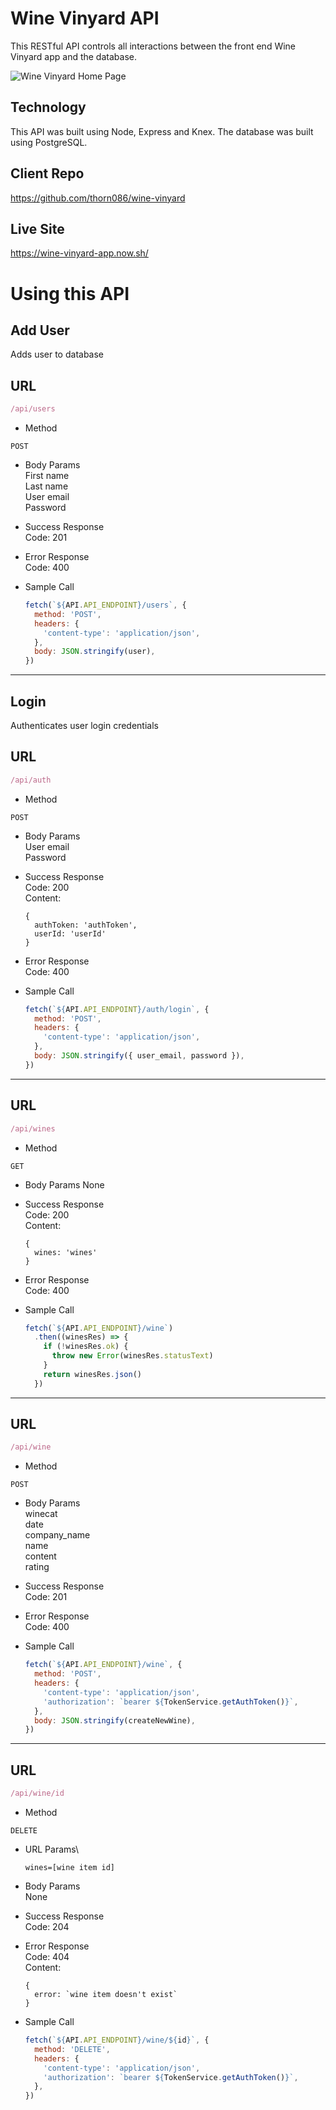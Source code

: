 # Wine Vinyard API

This RESTful API controls all interactions between the front end Wine Vinyard app and the database.

![Wine Vinyard Home Page]('./src/img/home.png)

## Technology

This API was built using Node, Express and Knex. The database was built using PostgreSQL.

## Client Repo

https://github.com/thorn086/wine-vinyard

## Live Site

https://wine-vinyard-app.now.sh/

# Using this API

## Add User
Adds user to database

## URL
```javascript
/api/users
```
* Method
```
POST
```
* Body Params\
  First name\
  Last name\
  User email\
  Password

* Success Response\
  Code: 201

* Error Response\
  Code: 400

* Sample Call
  ```javascript
  fetch(`${API.API_ENDPOINT}/users`, {
    method: 'POST',
    headers: {
      'content-type': 'application/json',
    },
    body: JSON.stringify(user),
  })
  ```

***

## Login
Authenticates user login credentials

## URL
```javascript
/api/auth
```
* Method
```
POST
```
* Body Params\
  User email\
  Password

* Success Response\
  Code: 200\
  Content:
  ```
  {
    authToken: 'authToken',
    userId: 'userId'
  }
  ```

* Error Response\
  Code: 400

* Sample Call
  ```javascript
  fetch(`${API.API_ENDPOINT}/auth/login`, {
    method: 'POST',
    headers: {
      'content-type': 'application/json',
    },
    body: JSON.stringify({ user_email, password }),
  })
  ```

***

## URL
```javascript
/api/wines
```
* Method
```
GET
```
* Body Params
  None

* Success Response\
  Code: 200\
  Content:
  ```
  {
    wines: 'wines'
  }
  ```

* Error Response\
  Code: 400

* Sample Call
  ```javascript
  fetch(`${API.API_ENDPOINT}/wine`)
    .then((winesRes) => {
      if (!winesRes.ok) {
        throw new Error(winesRes.statusText)
      }
      return winesRes.json()
    })
  ```

***

## URL
```javascript
/api/wine
```
* Method
```
POST
```
* Body Params\
  winecat\
  date\
  company_name\
  name\
  content\
  rating

* Success Response\
  Code: 201

* Error Response\
  Code: 400

* Sample Call
  ```javascript
  fetch(`${API.API_ENDPOINT}/wine`, {
    method: 'POST',
    headers: {
      'content-type': 'application/json',
      'authorization': `bearer ${TokenService.getAuthToken()}`,
    },
    body: JSON.stringify(createNewWine),
  })
  ```
***

## URL
```javascript
/api/wine/id
```
* Method
```
DELETE
```

* URL Params\
  ```
  wines=[wine item id]
  ```

* Body Params\
  None

* Success Response\
  Code: 204

* Error Response\
  Code: 404\
  Content:
  ```
  {
    error: `wine item doesn't exist`
  }
  ```

* Sample Call
  ```javascript
  fetch(`${API.API_ENDPOINT}/wine/${id}`, {
    method: 'DELETE',
    headers: {
      'content-type': 'application/json',
      'authorization': `bearer ${TokenService.getAuthToken()}`,
    },
  })
  ```